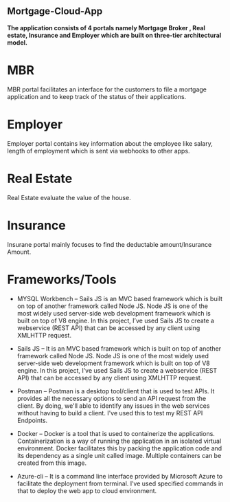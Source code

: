 ## Mortgage-Cloud-App

**The application consists of 4 portals namely Mortgage Broker , Real estate, Insurance and Employer which are built on three-tier architectural model.**

# MBR
MBR portal facilitates an interface for the customers to file a mortgage application and to keep track of the status of their applications. 

# Employer 
Employer portal contains key information about the employee like salary, length of employment which is sent via webhooks to other apps.

# Real Estate 
Real Estate evaluate the value of the house.

# Insurance 
Insurane portal mainly focuses to find the deductable amount/Insurance Amount.

# Frameworks/Tools

- MYSQL Workbench – Sails JS is an MVC based framework which is built on top of another framework called Node JS. Node JS is one of the most widely used server-side web development framework which is built on top of V8 engine. In this project, I’ve used Sails JS to create a webservice (REST API) that can be accessed by any client using XMLHTTP request.

- Sails JS – It is an MVC based framework which is built on top of another framework called Node JS. Node JS is one of the most widely used server-side web development
framework which is built on top of V8 engine. In this project, I’ve used Sails JS to create a webservice (REST API) that can be accessed by any client using XMLHTTP request.

- Postman – Postman is a desktop tool/client that is used to test APIs. It provides all the necessary options to send an API request from the client. By doing, we'll able to identify any issues in the web services without having to build a client. I've used this to test my REST API Endpoints.

- Docker – Docker is a tool that is used to containerize the applications. Containerization is a way of running the application in an isolated virtual environment. Docker facilitates this by packing the application code and its dependency as a single unit called image. Multiple containers can be created from this image.

- Azure-cli – It is a command line interface provided by Microsoft Azure to facilitate the deployment from terminal. I’ve used specified commands in that to deploy the web app to cloud environment.
